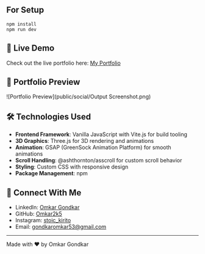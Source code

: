 ## For Setup

```
npm install
npm run dev
```

## 🌟 Live Demo
Check out the live portfolio here: [My Portfolio](https://myportfolio-zeta-wheat.vercel.app/)

## 📸 Portfolio Preview
![Portfolio Preview](public/social/Output Screenshot.png)

## 🛠️ Technologies Used

- **Frontend Framework**: Vanilla JavaScript with Vite.js for build tooling
- **3D Graphics**: Three.js for 3D rendering and animations
- **Animation**: GSAP (GreenSock Animation Platform) for smooth animations
- **Scroll Handling**: @ashthornton/asscroll for custom scroll behavior
- **Styling**: Custom CSS with responsive design
- **Package Management**: npm

## 🔗 Connect With Me

- LinkedIn: [Omkar Gondkar](https://www.linkedin.com/in/og25)
- GitHub: [Omkar2k5](https://github.com/Omkar2k5)
- Instagram: [stoic_kirito](https://www.instagram.com/stoic_kirito)
- Email: gondkaromkar53@gmail.com

---
Made with ❤️ by Omkar Gondkar